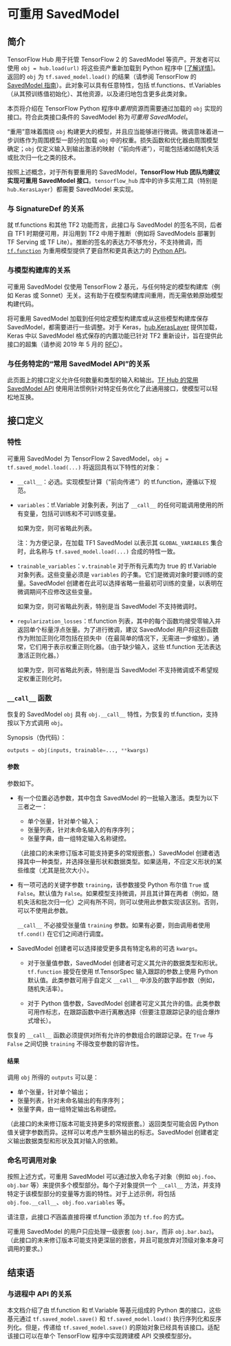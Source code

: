 <!--* freshness: { owner: 'kempy' reviewed: '2021-03-09' } *-->

# 可重用 SavedModel

## 简介

TensorFlow Hub 用于托管 TensorFlow 2 的 SavedModel 等资产。开发者可以使用 `obj = hub.load(url)` 将这些资产重新加载到 Python 程序中 [[了解详情](tf2_saved_model)]。返回的 `obj` 为 `tf.saved_model.load()` 的结果（请参阅 TensorFlow 的 [SavedModel 指南](https://www.tensorflow.org/guide/saved_model)）。此对象可以具有任意特性，包括 tf.functions、tf.Variables（从其预训练值初始化）、其他资源，以及递归地包含更多此类对象。

本页将介绍在 TensorFlow Python 程序中*重用*资源而需要通过加载的 `obj` 实现的接口。符合此类接口条件的 SavedModel 称为*可重用 SavedModel*。

“重用”意味着围绕 `obj` 构建更大的模型，并且应当能够进行微调。微调意味着进一步训练作为周围模型一部分的加载 `obj` 中的权重。损失函数和优化器由周围模型确定；`obj` 仅定义输入到输出激活的映射（“前向传递”），可能包括诸如随机失活或批次归一化之类的技术。

按照上述概念，对于所有要重用的 SavedModel，**TensorFlow Hub 团队均建议实现可重用 SavedModel 接口**。`tensorflow_hub` 库中的许多实用工具（特别是 `hub.KerasLayer`）都需要 SavedModel 来实现。

### 与 SignatureDef 的关系

就 tf.functions 和其他 TF2 功能而言，此接口与 SavedModel 的签名不同，后者自 TF1 时期便可用，并沿用到 TF2 中用于推断（例如将 SavedModels 部署到 TF Serving 或 TF Lite）。推断的签名的表达力不够充分，不支持微调，而 [`tf.function`](https://www.tensorflow.org/api_docs/python/tf/function) 为重用模型提供了更自然和更具表达力的 [Python API](https://www.tensorflow.org/tutorials/customization/performance)。

### 与模型构建库的关系

可重用 SavedModel 仅使用 TensorFlow 2 基元，与任何特定的模型构建库（例如 Keras 或 Sonnet）无关。这有助于在模型构建库间重用，而无需依赖原始模型构建代码。

将可重用 SavedModel 加载到任何给定模型构建库或从这些模型构建库保存 SavedModel，都需要进行一些调整。对于 Keras，[hub.KerasLayer](https://www.tensorflow.org/hub/api_docs/python/hub/KerasLayer) 提供加载，Keras 中以 SavedModel 格式保存的内置功能已针对 TF2 重新设计，旨在提供此接口的超集（请参阅 2019 年 5 月的 [RFC](https://github.com/tensorflow/community/blob/master/rfcs/20190509-keras-saved-model.md)）。

### 与任务特定的“常用 SavedModel API”的关系

此页面上的接口定义允许任何数量和类型的输入和输出。[TF Hub 的常用 SavedModel API](common_saved_model_apis/index.md) 使用用法惯例针对特定任务优化了此通用接口，使模型可以轻松地互换。

## 接口定义

### 特性

可重用 SavedModel 为 TensorFlow 2 SavedModel，`obj = tf.saved_model.load(...)` 将返回具有以下特性的对象：

- `__call__`：必选。实现模型计算（“前向传递”）的 tf.function，遵循以下规范。

- `variables`：tf.Variable 对象列表，列出了 `__call__` 的任何可能调用使用的所有变量，包括可训练和不可训练变量。

    如果为空，则可省略此列表。

    注：为方便记录，在加载 TF1 SavedModel 以表示其 `GLOBAL_VARIABLES` 集合时，此名称与 `tf.saved_model.load(...)` 合成的特性一致。

- `trainable_variables`：`v.trainable` 对于所有元素均为 true 的 tf.Variable 对象列表。这些变量必须是 `variables` 的子集。它们是微调对象时要训练的变量。SavedModel 创建者在此可以选择省略一些最初可训练的变量，以表明在微调期间不应修改这些变量。

    如果为空，则可省略此列表，特别是当 SavedModel 不支持微调时。

- `regularization_losses`：tf.function 列表，其中的每个函数均接受零输入并返回单个标量浮点张量。为了进行微调，建议 SavedModel 用户将这些函数作为附加正则化项包括在损失中（在最简单的情况下，无需进一步缩放）。通常，它们用于表示权重正则化器。（由于缺少输入，这些 tf.function 无法表达激活正则化器。）

    如果为空，则可省略此列表，特别是当 SavedModel 不支持微调或不希望规定权重正则化时。

### `__call__` 函数

恢复的 SavedModel `obj` 具有 `obj.__call__` 特性，为恢复的 tf.function，支持按以下方式调用 `obj`。

Synopsis（伪代码）：

```python
outputs = obj(inputs, trainable=..., **kwargs)
```

#### 参数

参数如下。

- 有一个位置必选参数，其中包含 SavedModel 的一批输入激活。类型为以下三者之一：

    - 单个张量，针对单个输入；
    - 张量列表，针对未命名输入的有序序列；
    - 张量字典，由一组特定输入名称键控。

    （此接口的未来修订版本可能支持更多的常规嵌套。）SavedModel 创建者选择其中一种类型，并选择张量形状和数据类型。如果适用，不应定义形状的某些维度（尤其是批次大小）。

- 有一项可选的关键字参数 `training`，该参数接受 Python 布尔值 `True` 或 `False`。默认值为 `False`。如果模型支持微调，并且其计算在两者（例如，随机失活和批次归一化）之间有所不同，则可以使用此参数实现该区别。否则，可以不使用此参数。

    `__call__` 不必接受张量值 `training` 参数。如果有必要，则由调用者使用 `tf.cond()` 在它们之间进行调度。

- SavedModel 创建者可以选择接受更多具有特定名称的可选 `kwargs`。

    - 对于张量值参数，SavedModel 创建者可定义其允许的数据类型和形状。`tf.function` 接受在使用 tf.TensorSpec 输入跟踪的参数上使用 Python 默认值。此类参数可用于自定义 `__call__` 中涉及的数字超参数（例如，随机失活率）。

    - 对于 Python 值参数，SavedModel 创建者可定义其允许的值。此类参数可用作标志，在跟踪函数中进行离散选择（但要注意跟踪记录的组合爆炸式增长）。

恢复的 `__call__` 函数必须提供对所有允许的参数组合的跟踪记录。在 `True` 与 `False` 之间切换 `training` 不得改变参数的容许性。

#### 结果

调用 `obj` 所得的 `outputs` 可以是：

- 单个张量，针对单个输出；
- 张量列表，针对未命名输出的有序序列；
- 张量字典，由一组特定输出名称键控。

（此接口的未来修订版本可能支持更多的常规嵌套。）返回类型可能会因 Python 值关键字参数而异。这样可以考虑产生额外输出的标志。SavedModel 创建者定义输出数据类型和形状及其对输入的依赖。

### 命名可调用对象

按照上述方式，可重用 SavedModel 可以通过放入命名子对象（例如 `obj.foo`、`obj.bar` 等）来提供多个模型部分。每个子对象提供一个 `__call__` 方法，并支持特定于该模型部分的变量等方面的特性。对于上述示例，将包括 `obj.foo.__call__`、`obj.foo.variables` 等。

请注意，此接口*不*涵盖直接将裸 tf.function 添加为 `tf.foo` 的方式。

可重用 SavedModel 的用户只应处理一级嵌套 (`obj.bar`，而非 `obj.bar.baz`)。（此接口的未来修订版本可能支持更深层的嵌套，并且可能放弃对顶级对象本身可调用的要求。）

## 结束语

### 与进程中 API 的关系

本文档介绍了由 tf.function 和 tf.Variable 等基元组成的 Python 类的接口，这些基元通过 `tf.saved_model.save()` 和 `tf.saved_model.load()` 执行序列化和反序列化。但是，传递给 `tf.saved_model.save()` 的原始对象已经具有该接口。适配该接口可以在单个 TensorFlow 程序中实现跨建模 API 交换模型部分。
